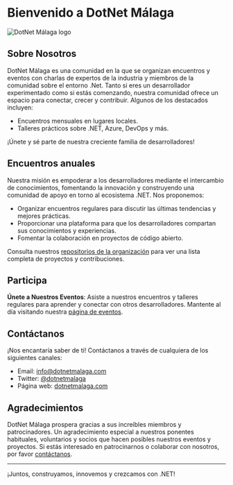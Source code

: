 # Bienvenido a DotNet Málaga

![DotNet Málaga logo](https://i.imgur.com/7xVUkL5.png)

## Sobre Nosotros
DotNet Málaga es una comunidad en la que se organizan encuentros y eventos con charlas de expertos de la industria y miembros de la comunidad sobre el entorno .Net. Tanto si eres un desarrollador experimentado como si estás comenzando, nuestra comunidad ofrece un espacio para conectar, crecer y contribuir. Algunos de los destacados incluyen:

- Encuentros mensuales en lugares locales.
- Talleres prácticos sobre .NET, Azure, DevOps y más.

¡Únete y sé parte de nuestra creciente familia de desarrolladores!

## Encuentros anuales
Nuestra misión es empoderar a los desarrolladores mediante el intercambio de conocimientos, fomentando la innovación y construyendo una comunidad de apoyo en torno al ecosistema .NET. Nos proponemos:

- Organizar encuentros regulares para discutir las últimas tendencias y mejores prácticas.
- Proporcionar una plataforma para que los desarrolladores compartan sus conocimientos y experiencias.
- Fomentar la colaboración en proyectos de código abierto.

Consulta nuestros [repositorios de la organización](https://github.com/orgs/DotNet-Malaga/repositories) para ver una lista completa de proyectos y contribuciones.

## Participa

**Únete a Nuestros Eventos**: Asiste a nuestros encuentros y talleres regulares para aprender y conectar con otros desarrolladores. Mantente al día visitando nuestra [página de eventos](https://www.meetup.com/dotnetmalaga/).


## Contáctanos
¡Nos encantaría saber de ti! Contáctanos a través de cualquiera de los siguientes canales:

- Email: [info@dotnetmalaga.com](mailto:info@dotnetmalaga.es)
- Twitter: [@dotnetmalaga](https://twitter.com/dotnetmalaga)
- Página web: [dotnetmalaga.com](https://dotnetmalaga.es)

## Agradecimientos
DotNet Málaga prospera gracias a sus increíbles miembros y patrocinadores. Un agradecimiento especial a nuestros ponentes habituales, voluntarios y socios que hacen posibles nuestros eventos y proyectos. Si estás interesado en patrocinarnos o colaborar con nosotros, por favor [contáctanos](mailto:info@dotnetmalaga.com).

---

¡Juntos, construyamos, innovemos y crezcamos con .NET!

